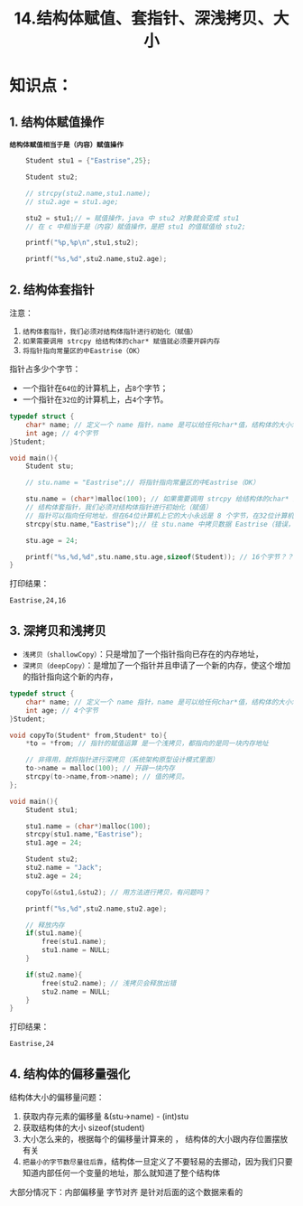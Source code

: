 # <center>14.结构体赋值、套指针、深浅拷贝、大小<center>

# 知识点：

## 1. 结构体赋值操作

**`结构体赋值相当于是（内容）赋值操作`**

```c
    Student stu1 = {"Eastrise",25};

    Student stu2;

    // strcpy(stu2.name,stu1.name);
    // stu2.age = stu1.age;

    stu2 = stu1;// = 赋值操作，java 中 stu2 对象就会变成 stu1
    // 在 c 中相当于是（内容）赋值操作，是把 stu1 的值赋值给 stu2;

    printf("%p,%p\n",stu1,stu2);

    printf("%s,%d",stu2.name,stu2.age);
```

## 2. 结构体套指针

注意：  
1. `结构体套指针，我们必须对结构体指针进行初始化（赋值）`
2. `如果需要调用 strcpy 给结构体的char* 赋值就必须要开辟内存`
3. `将指针指向常量区的中Eastrise（OK）`

指针占多少个字节：  
- 一个指针在`64位`的计算机上，占`8`个字节；
- 一个指针在`32位`的计算机上，占`4`个字节。

```c
typedef struct {
    char* name; // 定义一个 name 指针，name 是可以给任何char*值，结构体的大小怎么算,64位计算机上8字节，32位上4个字节
    int age; // 4个字节
}Student;

void main(){
    Student stu;

    // stu.name = "Eastrise";// 将指针指向常量区的中Eastrise（OK）

    stu.name = (char*)malloc(100); // 如果需要调用 strcpy 给结构体的char* 赋值就必须要开辟内存
    // 结构体套指针，我们必须对结构体指针进行初始化（赋值）
    // 指针可以指向任何地址，但在64位计算机上它的大小永远是 8 个字节，在32位计算机上它的大小永远是 4 字节
    strcpy(stu.name,"Eastrise");// 往 stu.name 中拷贝数据 Eastrise（错误，必须先进行开辟内存才能拷贝）

    stu.age = 24;

    printf("%s,%d,%d",stu.name,stu.age,sizeof(Student)); // 16个字节？？因为要字节对齐，是8的倍数所以是 16
}
```

打印结果：

```
Eastrise,24,16
```


## 3. 深拷贝和浅拷贝

- `浅拷贝（shallowCopy）`：只是增加了一个指针指向已存在的内存地址，
- `深拷贝（deepCopy）`：是增加了一个指针并且申请了一个新的内存，使这个增加的指针指向这个新的内存，


```c
typedef struct {
    char* name; // 定义一个 name 指针，name 是可以给任何char*值，结构体的大小怎么算,64位计算机上8字节，32位上4个字节
    int age; // 4个字节
}Student;

void copyTo(Student* from,Student* to){
    *to = *from; // 指针的赋值运算 是一个浅拷贝，都指向的是同一块内存地址

    // 非得用，就将指针进行深拷贝（系统架构原型设计模式里面）
    to->name = malloc(100); // 开辟一块内存
    strcpy(to->name,from->name); // 值的拷贝。
};

void main(){
    Student stu1;

    stu1.name = (char*)malloc(100);
    strcpy(stu1.name,"Eastrise");
    stu1.age = 24;

    Student stu2;
    stu2.name = "Jack";
    stu2.age = 24;

    copyTo(&stu1,&stu2); // 用方法进行拷贝，有问题吗？

    printf("%s,%d",stu2.name,stu2.age);

    // 释放内存
    if(stu1.name){
        free(stu1.name);
        stu1.name = NULL;
    }

    if(stu2.name){
        free(stu2.name); // 浅拷贝会释放出错
        stu2.name = NULL;
    }
}
```

打印结果：

```
Eastrise,24
```


## 4. 结构体的偏移量强化

结构体大小的偏移量问题：
1. 获取内存元素的偏移量 &(stu->name) - (int)stu
2. 获取结构体的大小 sizeof(student)
3. 大小怎么来的，根据每个的偏移量计算来的 ， 结构体的大小跟内存位置摆放有关
4. `把最小的字节数尽量往后靠`，结构体一旦定义了不要轻易的去挪动，因为我们只要知道内部任何一个变量的地址，那么就知道了整个结构体

大部分情况下：内部偏移量 字节对齐 是针对后面的这个数据来看的












